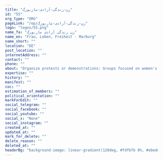 ```yaml
---
title: "زن-زندگی-آزادی-ماربورگ"
id: "55"
org_type: "ORG"
pageLink: "/op/زن-زندگی-آزادی-ماربورگ"
logo: "logos/55.png"
name_fa: "زن زندگی آزادی ماربورگ"
name_en: "Frau, Leben, Freiheit - Marburg"
name_short: ""
location: "DE"
post_location: ""
internetAddress: ""
contact: ""
phone: ""
about: "Organize protests or demonstrations: Groups focused on women's rights and freedom often raise awareness through public events.Host educational workshops or seminars: These events might cover topics like women's health, self-defense, legal rights, or financial literacy.Offer support groups or counseling: This could be a safe space for women to share their experiences and receive emotional support.Engage in advocacy work: This might involve lobbying local politicians, writing letters to newspapers, or raising awareness through social media."
expertise: ""
history: ""
manifest: ""
coc: ""
estimation_of_members: ""
political_orientation: ""
markForEdit: ""
social_telegram: ""
social_facebook: ""
social_youtube: ""
social_x: "None"
social_instagram: ""
created_at: ""
updated_at: ""
mark_for_delete: ""
delete_reason: ""
deleted_at: ""
headerBg: "background-image: linear-gradient(120deg, #fdfbfb 0%, #ebedee 100%);"
---
```


